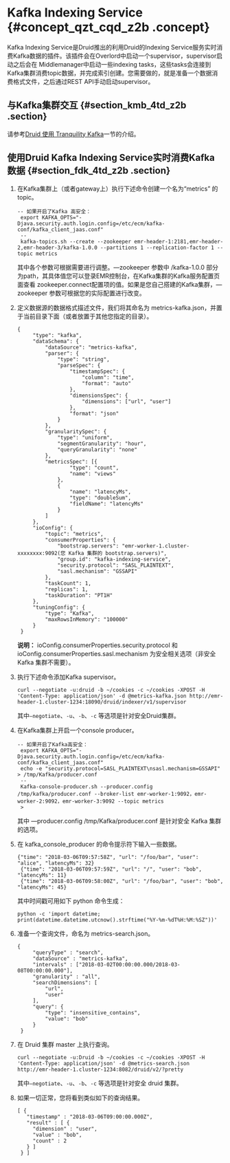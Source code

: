 # Kafka Indexing Service {#concept_qzt_cqd_z2b .concept}

Kafka Indexing Service是Druid推出的利用Druid的Indexing Service服务实时消费Kafka数据的插件。该插件会在Overlord中启动一个supervisor，supervisor启动之后会在 Middlemanager中启动一些indexing tasks，这些tasks会连接到Kafka集群消费topic数据，并完成索引创建。您需要做的，就是准备一个数据消费格式文件，之后通过REST API手动启动supervisor。

## 与Kafka集群交互 {#section_kmb_4td_z2b .section}

请参考[Druid 使用 Tranquility Kafka](intl.zh-CN/用户指南/开源组件介绍/Druid使用说明/Tranquility.md#)一节的介绍。

## 使用Druid Kafka Indexing Service实时消费Kafka数据 {#section_fdk_4td_z2b .section}

1.  在Kafka集群上（或者gateway上）执行下述命令创建一个名为“metrics” 的topic。

    ```
    -- 如果开启了Kafka 高安全：
     export KAFKA_OPTS="-Djava.security.auth.login.config=/etc/ecm/kafka-conf/kafka_client_jaas.conf"
     --
     kafka-topics.sh --create --zookeeper emr-header-1:2181,emr-header-2,emr-header-3/kafka-1.0.0 --partitions 1 --replication-factor 1 --topic metrics
    ```

    其中各个参数可根据需要进行调整。—zookeeper 参数中 /kafka-1.0.0 部分为path，其具体值您可以登录EMR控制台，在Kafka集群的Kafka服务配置页面查看 zookeeper.connect配置项的值。如果是您自己搭建的Kafka集群，—zookeeper 参数可根据您的实际配置进行改变。

2.  定义数据源的数据格式描述文件，我们将其命名为 metrics-kafka.json，并置于当前目录下面（或者放置于其他您指定的目录）。

    ```
    {
         "type": "kafka",
         "dataSchema": {
             "dataSource": "metrics-kafka",
             "parser": {
                 "type": "string",
                 "parseSpec": {
                     "timestampSpec": {
                         "column": "time",
                         "format": "auto"
                     },
                     "dimensionsSpec": {
                         "dimensions": ["url", "user"]
                     },
                     "format": "json"
                 }
             },
             "granularitySpec": {
                 "type": "uniform",
                 "segmentGranularity": "hour",
                 "queryGranularity": "none"
             },
             "metricsSpec": [{
                     "type": "count",
                     "name": "views"
                 },
                 {
                     "name": "latencyMs",
                     "type": "doubleSum",
                     "fieldName": "latencyMs"
                 }
             ]
         },
         "ioConfig": {
             "topic": "metrics",
             "consumerProperties": {
                 "bootstrap.servers": "emr-worker-1.cluster-xxxxxxxx:9092(您 Kafka 集群的 bootstrap.servers)",
                 "group.id": "kafka-indexing-service",
                 "security.protocol": "SASL_PLAINTEXT",
                 "sasl.mechanism": "GSSAPI"
             },
             "taskCount": 1,
             "replicas": 1,
             "taskDuration": "PT1H"
         },
         "tuningConfig": {
             "type": "Kafka",
             "maxRowsInMemory": "100000"
         }
     }
    ```

    **说明：** ioConfig.consumerProperties.security.protocol 和 ioConfig.consumerProperties.sasl.mechanism 为安全相关选项（非安全 Kafka 集群不需要）。

3.  执行下述命令添加Kafka supervisor。

    ```
    curl --negotiate -u:druid -b ~/cookies -c ~/cookies -XPOST -H 'Content-Type: application/json' -d @metrics-kafka.json http://emr-header-1.cluster-1234:18090/druid/indexer/v1/supervisor
    ```

    其中`—negotiate`、`-u`、`-b`、`-c` 等选项是针对安全Druid集群。

4.  在Kafka集群上开启一个console producer。

    ```
    -- 如果开启了Kafka高安全：
     export KAFKA_OPTS="-Djava.security.auth.login.config=/etc/ecm/kafka-conf/kafka_client_jaas.conf"
     echo -e "security.protocol=SASL_PLAINTEXT\nsasl.mechanism=GSSAPI" > /tmp/Kafka/producer.conf
     --
     Kafka-console-producer.sh --producer.config /tmp/kafka/producer.conf --broker-list emr-worker-1:9092，emr-worker-2:9092，emr-worker-3:9092 --topic metrics
     >
    ```

    其中 —producer.config /tmp/Kafka/producer.conf 是针对安全 Kafka 集群的选项。

5.  在 kafka\_console\_producer 的命令提示符下输入一些数据。

    ```
    {"time": "2018-03-06T09:57:58Z", "url": "/foo/bar", "user": "alice", "latencyMs": 32}
     {"time": "2018-03-06T09:57:59Z", "url": "/", "user": "bob", "latencyMs": 11}
     {"time": "2018-03-06T09:58:00Z", "url": "/foo/bar", "user": "bob", "latencyMs": 45}
    ```

    其中时间戳可用如下 python 命令生成：

    ```
    python -c 'import datetime; print(datetime.datetime.utcnow().strftime("%Y-%m-%dT%H:%M:%SZ"))'
    ```

6.  准备一个查询文件，命名为 metrics-search.json。

    ```
    {
         "queryType" : "search",
         "dataSource" : "metrics-kafka",
         "intervals" : ["2018-03-02T00:00:00.000/2018-03-08T00:00:00.000"],
         "granularity" : "all",
         "searchDimensions": [
             "url",
             "user"
         ],
         "query": {
             "type": "insensitive_contains",
             "value": "bob"
         }
     }
    ```

7.  在 Druid 集群 master 上执行查询。

    ```
    curl --negotiate -u:Druid -b ~/cookies -c ~/cookies -XPOST -H 'Content-Type: application/json' -d @metrics-search.json http://emr-header-1.cluster-1234:8082/druid/v2/?pretty
    ```

    其中`—negotiate`、`-u`、`-b`、`-c` 等选项是针对安全 druid 集群。

8.  如果一切正常，您将看到类似如下的查询结果。

    ```
    [ {
       "timestamp" : "2018-03-06T09:00:00.000Z",
       "result" : [ {
         "dimension" : "user",
         "value" : "bob",
         "count" : 2
       } ]
     } ]
    ```


